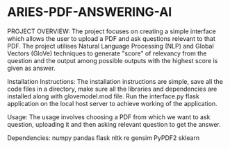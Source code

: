 # ARIES-PDF-ANSWERING-AI

PROJECT OVERVIEW:
The project focuses on creating a simple interface which allows the user to upload a PDF and ask questions relevant to that PDF. The project utilises Natural Language Processing (NLP) and Global Vectors (GloVe) techniques to generate "score" of relevancy from the question and the output among possible outputs with the highest score is given as answer.

Installation Instructions:
The installation instructions are simple, save all the code files in a directory, make sure all the libraries and dependencies are installed along with glovemodel.mod file. Run the interface.py flask application on the local host server to achieve working of the application.

Usage:
The usage involves choosing a PDF from which we want to ask question, uploading it and then asking relevant question to get the answer.

Dependencies:
numpy
pandas 
flask
nltk
re
gensim
PyPDF2
sklearn
